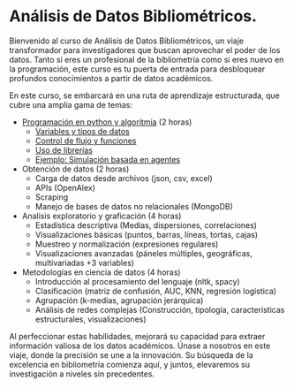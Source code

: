 # Análisis de Datos Bibliométricos.

Bienvenido al curso de Análisis de Datos Bibliométricos, un viaje transformador para investigadores que buscan aprovechar el poder de los datos. Tanto si eres un profesional de la bibliometría como si eres nuevo en la programación, este curso es tu puerta de entrada para desbloquear profundos conocimientos a partir de datos académicos.

En este curso, se embarcará en una ruta de aprendizaje estructurada, que cubre una amplia gama de temas:

* [Programación en python y algoritmia](https://github.com/muzgash/curso_analisis_datos_bibliometricos/tree/main/Programaci%C3%B3n%20en%20Python%20y%20Algoritmia) (2 horas)
  * [Variables y tipos de datos](https://github.com/muzgash/curso_analisis_datos_bibliometricos/blob/main/Programaci%C3%B3n%20en%20Python%20y%20Algoritmia/Variables%20y%20Tipos%20de%20Datos.ipynb)
  * [Control de flujo y funciones](https://github.com/muzgash/curso_analisis_datos_bibliometricos/blob/main/Programaci%C3%B3n%20en%20Python%20y%20Algoritmia/Control%20de%20flujo%20y%20funciones.ipynb)
  * [Uso de librerías](https://github.com/muzgash/curso_analisis_datos_bibliometricos/blob/main/Programaci%C3%B3n%20en%20Python%20y%20Algoritmia/Librer%C3%ADas.ipynb)
  * [Ejemplo: Simulación basada en agentes](https://github.com/muzgash/curso_analisis_datos_bibliometricos/blob/main/Programaci%C3%B3n%20en%20Python%20y%20Algoritmia/Simulaci%C3%B3n%20Basada%20en%20Agentes.ipynb)
* Obtención de datos (2 horas)
  * Carga de datos desde archivos (json, csv, excel)
  * APIs (OpenAlex)
  * Scraping
  *  Manejo de bases de datos no relacionales (MongoDB)
* Analisis exploratorio y graficación (4 horas)
  * Estadística descriptiva (Medias, dispersiones, correlaciones)
  * Visualizaciones básicas (puntos, barras, líneas, tortas, cajas)
  * Muestreo y normalización (expresiones regulares)
  * Visualizaciones avanzadas (páneles múltiples, geográficas, multivariadas +3 variables)
* Metodologías en ciencia de datos (4 horas)
  * Introducción al procesamiento del lenguaje (nltk, spacy)
  * Clasificación (matriz de confusión, AUC, KNN, regresión logística)
  * Agrupación (k-medias, agrupación jerárquica)
  * Análisis de redes complejas (Construcción, tipología, características estructurales, visualizaciones)

Al perfeccionar estas habilidades, mejorará su capacidad para extraer información valiosa de los datos académicos. Únase a nosotros en este viaje, donde la precisión se une a la innovación. Su búsqueda de la excelencia en bibliometría comienza aquí, y juntos, elevaremos su investigación a niveles sin precedentes.
